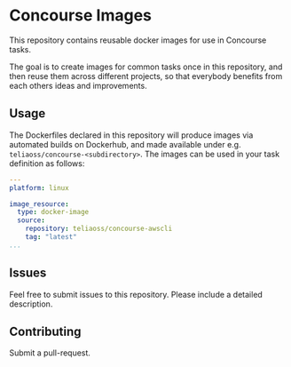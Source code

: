 # Concourse Images

This repository contains reusable docker images for use in Concourse tasks.

The goal is to create images for common tasks once in this repository, and then reuse them across different projects, so that everybody benefits from each others ideas and improvements.

## Usage

The Dockerfiles declared in this repository will produce images via automated builds on Dockerhub, and made available under e.g. `teliaoss/concourse-<subdirectory>`. The
images can be used in your task definition as follows:

```yml
---
platform: linux

image_resource:
  type: docker-image
  source:
    repository: teliaoss/concourse-awscli
    tag: "latest"
...
```


## Issues

Feel free to submit issues to this repository. Please include a detailed description.

## Contributing

Submit a pull-request.
